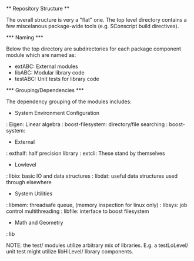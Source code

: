 ** Repository Structure **


The overall structure is very a "flat" one. The top level directory contains a few miscelanous package-wide tools (e.g. SConscript build directives).

*** Naming ***

Below the top directory are subdirectories for each package component module which are named as:

* extABC: External modules
* libABC: Modular library code
* testABC: Unit tests for library code

*** Grouping/Dependencies ***

The dependency grouping of the modules includes:

* System Environment Configuration

: Eigen: Linear algebra
: boost-filesystem: directory/file searching
: boost-system:

* External

: exthalf: half precision library
: extcli: These stand by themselves

* Lowlevel

: libio: basic IO and data structures
: libdat: useful data structures used through elsewhere

* System Utilities

: libmem: threadsafe queue, (memory inspection for linux only)
: libsys: job control multithreading
: libfile: interface to boost filesystem

* Math and Geometry

: lib

NOTE: the test/ modules utilize arbitrary mix of libraries. E.g. a
testLoLevel/ unit test might utilize libHiLevel/ library components.

